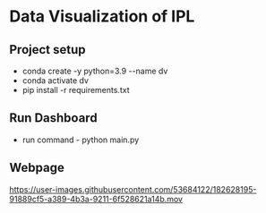 # Data Visualization of IPL 

## Project setup
  - conda create -y python=3.9 --name dv
  - conda activate dv
  - pip install -r requirements.txt

## Run Dashboard
  - run command - python main.py

## Webpage 
https://user-images.githubusercontent.com/53684122/182628195-91889cf5-a389-4b3a-9211-6f528621a14b.mov
